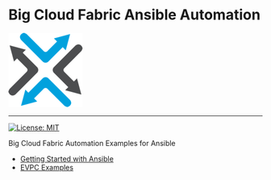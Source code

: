 # Big Cloud Fabric Ansible Automation

![](../assets/images/bigswitch.png)

---

[![License: MIT](https://img.shields.io/badge/license-MIT-green)](https://github.com/bigswitch/automation)

Big Cloud Fabric Automation Examples for Ansible
- [Getting Started with Ansible](ansible/ansible-getting-started.md)
- [EVPC Examples](ansible/bcf/evpc-examples.md)
